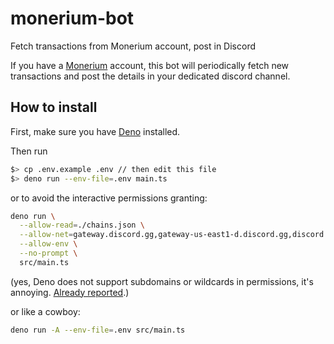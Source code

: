 # monerium-bot
Fetch transactions from Monerium account, post in Discord

If you have a [Monerium](https://monerium.com) account, this bot will periodically fetch new transactions and post the details in your dedicated discord channel.

## How to install

First, make sure you have [Deno](https://docs.deno.com/runtime/getting_started/installation/) installed.

Then run

```sh
$> cp .env.example .env // then edit this file
$> deno run --env-file=.env main.ts
```

or to avoid the interactive permissions granting:


```sh
deno run \
  --allow-read=./chains.json \
  --allow-net=gateway.discord.gg,gateway-us-east1-d.discord.gg,discord.com,api.monerium.app \
  --allow-env \
  --no-prompt \
  src/main.ts
```

(yes, Deno does not support subdomains or wildcards in permissions, it's annoying. [Already reported](https://x.com/xdamman/status/1923010358559625400).)

or like a cowboy:

```sh
deno run -A --env-file=.env src/main.ts
```

